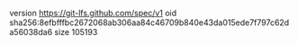 version https://git-lfs.github.com/spec/v1
oid sha256:8efbfffbc2672068ab306aa84c46709b840e43da015ede7f797c62da56038da6
size 105193
